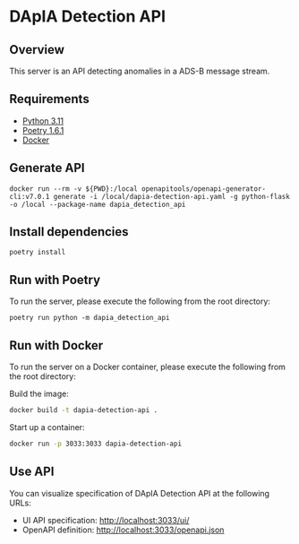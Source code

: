 # DApIA Detection API

## Overview

This server is an API detecting anomalies in a ADS-B message stream.

## Requirements

- [Python 3.11](https://www.python.org/downloads/release/python-3110/)
- [Poetry 1.6.1](https://python-poetry.org/docs/#installation)
- [Docker](https://www.docker.com/get-started/)


## Generate API

```shell
docker run --rm -v ${PWD}:/local openapitools/openapi-generator-cli:v7.0.1 generate -i /local/dapia-detection-api.yaml -g python-flask -o /local --package-name dapia_detection_api
```

## Install dependencies

```shell
poetry install
```

## Run with Poetry

To run the server, please execute the following from the root directory:

```shell
poetry run python -m dapia_detection_api
```
## Run with Docker

To run the server on a Docker container, please execute the following from the root directory:

Build the image:

```bash
docker build -t dapia-detection-api .
```

Start up a container:

```bash
docker run -p 3033:3033 dapia-detection-api
```

## Use API

You can visualize specification of DApIA Detection API at the following URLs:
- UI API specification: [http://localhost:3033/ui/](http://localhost:3033/ui/)
- OpenAPI definition: [http://localhost:3033/openapi.json](http://localhost:3033/openapi.json)